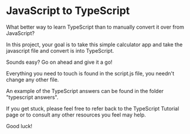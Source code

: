 
# JavaScript to TypeScript

What better way to learn TypeScript than to manually convert it over from JavaScript?

In this project, your goal is to take this simple calculator app and take the javascript file and convert is into TypeScript.

Sounds easy? Go on ahead and give it a go!

Everything you need to touch is found in the script.js file, you needn't change any other file.

An example of the TypeScript answers can be found in the folder "typescript answers".

If you get stuck, please feel free to refer back to the TypeScript Tutorial page or to consult any other resources you feel may help.

Good luck!